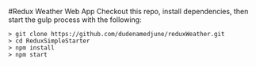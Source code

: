 

#Redux Weather Web App
Checkout this repo, install dependencies, then start the gulp process with the following:

```
> git clone https://github.com/dudenamedjune/reduxWeather.git
> cd ReduxSimpleStarter
> npm install
> npm start
```
